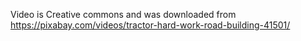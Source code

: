 Video is Creative commons and was downloaded from https://pixabay.com/videos/tractor-hard-work-road-building-41501/
